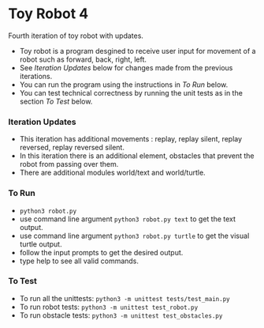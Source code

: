 # Toy Robot 4
Fourth iteration of toy robot with updates.

* Toy robot is a program desgined to receive user input for movement of a robot such as forward, back, right, left.
* See *Iteration Updates* below for changes made from the previous iterations.
* You can run the program using the instructions in *To Run* below.
* You can test technical correctness by running the unit tests as in the section *To Test* below.

### Iteration Updates 

* This iteration has additional movements : replay, replay silent, replay reversed, replay reversed silent.
* In this iteration there is an additional element, obstacles that prevent the robot from passing over them.
* There are additional modules world/text and world/turtle.

### To Run

* `python3 robot.py`
* use command line argument `python3 robot.py text` to get the text output.
* use command line argument `python3 robot.py turtle` to get the visual turtle output.
* follow the input prompts to get the desired output.
* type help to see all valid commands.

### To Test

* To run all the unittests: `python3 -m unittest tests/test_main.py`
* To run robot tests: `python3 -m unittest test_robot.py`
* To run obstacle tests: `python3 -m unittest test_obstacles.py`
